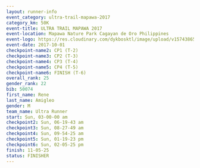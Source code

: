 ```yaml
---
layout: runner-info 
event_category: ultra-trail-mapawa-2017 
category_km: 50K 
event-title: ULTRA TRAIL MAPAWA 2017 
event-location: Mapawa Nature Park Cagayan de Oro Philippines 
event-logo: https://res.cloudinary.com/dykbosktl/image/upload/v1574386563/Logo/image-asset_plfjxn.jpg 
event-date: 2017-10-01 
checkpoint-name2: CP1 (T-2) 
checkpoint-name3: CP2 (T-3) 
checkpoint-name4: CP3 (T-4) 
checkpoint-name5: CP4 (T-5) 
checkpoint-name6: FINISH (T-6) 
overall_rank: 25
gender_rank: 22
bib: 50074
first_name: Rene
last_name: Amigleo
gender: M
team_name: Ultra Runner
start: Sun, 03-00-00 am
checkpoint2: Sun, 06-19-43 am
checkpoint3: Sun, 08-27-49 am
checkpoint4: Sun, 09-54-25 am
checkpoint5: Sun, 01-19-23 pm
checkpoint6: Sun, 02-05-25 pm
finish: 11-05-25
status: FINISHER
---
```

